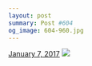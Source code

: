 ```yaml
---
layout: post
summary: Post #604
og_image: 604-960.jpg
---
```


<p>
  <time><a href="/604">January 7, 2017</a></time>
  <a href="/604"><img src="{{ site.assets_url }}/604-480.jpg" srcset="{{ site.assets_url }}/604-240.jpg 240w, {{ site.assets_url }}/604-480.jpg 480w, {{ site.assets_url }}/604-720.jpg 720w, {{ site.assets_url }}/604-960.jpg 960w" sizes="(min-width: 700px) 50vw, calc(100vw - 2rem)" /></a>
</p>
